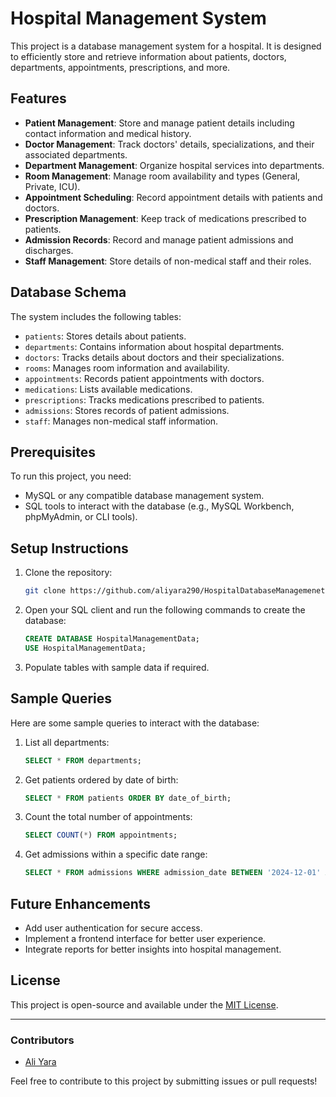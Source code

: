 
# Hospital Management System

This project is a database management system for a hospital. It is designed to efficiently store and retrieve information about patients, doctors, departments, appointments, prescriptions, and more.

## Features

- **Patient Management**: Store and manage patient details including contact information and medical history.
- **Doctor Management**: Track doctors' details, specializations, and their associated departments.
- **Department Management**: Organize hospital services into departments.
- **Room Management**: Manage room availability and types (General, Private, ICU).
- **Appointment Scheduling**: Record appointment details with patients and doctors.
- **Prescription Management**: Keep track of medications prescribed to patients.
- **Admission Records**: Record and manage patient admissions and discharges.
- **Staff Management**: Store details of non-medical staff and their roles.

## Database Schema

The system includes the following tables:
- `patients`: Stores details about patients.
- `departments`: Contains information about hospital departments.
- `doctors`: Tracks details about doctors and their specializations.
- `rooms`: Manages room information and availability.
- `appointments`: Records patient appointments with doctors.
- `medications`: Lists available medications.
- `prescriptions`: Tracks medications prescribed to patients.
- `admissions`: Stores records of patient admissions.
- `staff`: Manages non-medical staff information.

## Prerequisites

To run this project, you need:
- MySQL or any compatible database management system.
- SQL tools to interact with the database (e.g., MySQL Workbench, phpMyAdmin, or CLI tools).

## Setup Instructions

1. Clone the repository:
   ```bash
   git clone https://github.com/aliyara290/HospitalDatabaseManagemenet
   ```
2. Open your SQL client and run the following commands to create the database:
   ```sql
   CREATE DATABASE HospitalManagementData;
   USE HospitalManagementData;
   ```
3. Populate tables with sample data if required.

## Sample Queries

Here are some sample queries to interact with the database:

1. List all departments:
   ```sql
   SELECT * FROM departments;
   ```
2. Get patients ordered by date of birth:
   ```sql
   SELECT * FROM patients ORDER BY date_of_birth;
   ```
3. Count the total number of appointments:
   ```sql
   SELECT COUNT(*) FROM appointments;
   ```
4. Get admissions within a specific date range:
   ```sql
   SELECT * FROM admissions WHERE admission_date BETWEEN '2024-12-01' AND '2024-12-07';
   ```

## Future Enhancements

- Add user authentication for secure access.
- Implement a frontend interface for better user experience.
- Integrate reports for better insights into hospital management.

## License

This project is open-source and available under the [MIT License](LICENSE).

---

### Contributors

- [Ali Yara](https://github.com/aliyara290)

Feel free to contribute to this project by submitting issues or pull requests!
